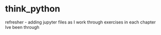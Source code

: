 # think_python
refresher - adding jupyter files as I work through exercises in each chapter Ive been through
